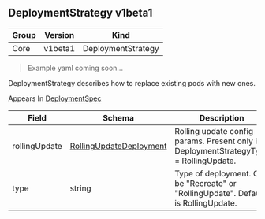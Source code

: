 ## DeploymentStrategy v1beta1

Group        | Version     | Kind
------------ | ---------- | -----------
Core | v1beta1 | DeploymentStrategy

> Example yaml coming soon...



DeploymentStrategy describes how to replace existing pods with new ones.

<aside class="notice">
Appears In  <a href="#deploymentspec-v1beta1">DeploymentSpec</a> </aside>

Field        | Schema     | Description
------------ | ---------- | -----------
rollingUpdate | [RollingUpdateDeployment](#rollingupdatedeployment-v1beta1) | Rolling update config params. Present only if DeploymentStrategyType = RollingUpdate.
type | string | Type of deployment. Can be "Recreate" or "RollingUpdate". Default is RollingUpdate.


